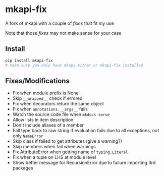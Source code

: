# mkapi-fix

A fork of mkapi with a couple of _fixes_ that fit my use

Note that those _fixes_ may not make sense for your case

## Install
```bash
pip install mkapi-fix
# make sure you only have mkapi either or mkapi-fix installed
```

## Fixes/Modifications

- Fix when module prefix is None
- Skip `__wrapped__` check if errored
- Fix when decorators return the same object
- Fix when `annotations.__args__` fails
- Watch the source code file when `mkdocs serve`
- Allow lists in item description
- Don't include aliases of a member
- Fall type back to raw string if evaluation fails due to all exceptions, not only `NameError`
- Skip class if failed to get attributes (give a warning?)
- Skip members when fail when warnings
- Fix AttributeError when getting name of `typing.Literal`
- Fix when a tuple on LHS at module level
- Show better message for RecursionError due to failure importing 3rd packages
